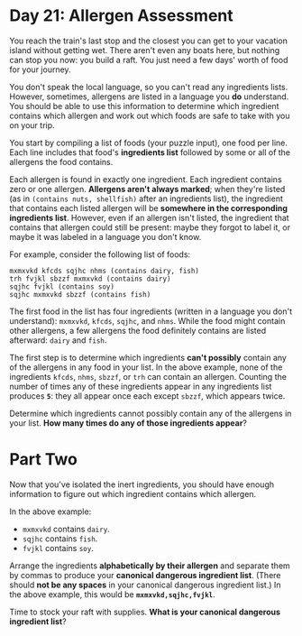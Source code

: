 # Day 21: Allergen Assessment
You reach the train's last stop and the closest you can get to your vacation island without getting wet. There aren't 
even any boats here, but nothing can stop you now: you build a raft. You just need a few days' worth of food for your 
journey.

You don't speak the local language, so you can't read any ingredients lists. However, sometimes, allergens are listed in 
a language you **do** understand. You should be able to use this information to determine which ingredient contains 
which allergen and work out which foods are safe to take with you on your trip.

You start by compiling a list of foods (your puzzle input), one food per line. Each line includes that food's 
**ingredients list** followed by some or all of the allergens the food contains.

Each allergen is found in exactly one ingredient. Each ingredient contains zero or one allergen. **Allergens aren't 
always marked**; when they're listed (as in `(contains nuts, shellfish)` after an ingredients list), the ingredient that 
contains each listed allergen will be **somewhere in the corresponding ingredients list**. However, even if an allergen 
isn't listed, the ingredient that contains that allergen could still be present: maybe they forgot to label it, or maybe 
it was labeled in a language you don't know.

For example, consider the following list of foods:
```
mxmxvkd kfcds sqjhc nhms (contains dairy, fish)
trh fvjkl sbzzf mxmxvkd (contains dairy)
sqjhc fvjkl (contains soy)
sqjhc mxmxvkd sbzzf (contains fish)
```
The first food in the list has four ingredients (written in a language you don't understand): `mxmxvkd`, `kfcds`, 
`sqjhc`, and `nhms`. While the food might contain other allergens, a few allergens the food definitely contains are 
listed afterward: `dairy` and `fish`.

The first step is to determine which ingredients **can't possibly** contain any of the allergens in any food in your 
list. In the above example, none of the ingredients `kfcds`, `nhms`, `sbzzf`, or `trh` can contain an allergen. Counting 
the number of times any of these ingredients appear in any ingredients list produces **`5`**: they all appear once each 
except `sbzzf`, which appears twice.

Determine which ingredients cannot possibly contain any of the allergens in your list. **How many times do any of those 
ingredients appear**?

# Part Two
Now that you've isolated the inert ingredients, you should have enough information to figure out which ingredient 
contains which allergen.

In the above example:
* `mxmxvkd` contains `dairy`.
* `sqjhc` contains `fish`.
* `fvjkl` contains `soy`.

Arrange the ingredients **alphabetically by their allergen** and separate them by commas to produce your **canonical 
dangerous ingredient list**. (There should **not be any spaces** in your canonical dangerous ingredient list.) In the 
above example, this would be **`mxmxvkd,sqjhc,fvjkl`**.

Time to stock your raft with supplies. **What is your canonical dangerous ingredient list**?
